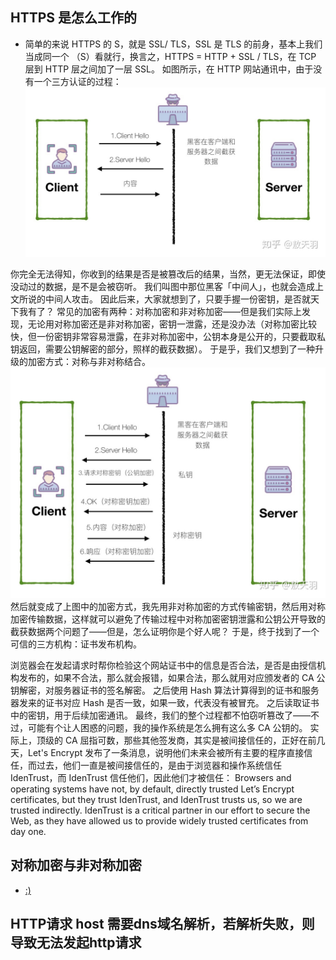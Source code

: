 ## HTTPS 是怎么工作的
- 简单的来说 HTTPS 的 S，就是 SSL/ TLS，SSL 是 TLS 的前身，基本上我们当成同一个 （S）看就行，换言之，HTTPS = HTTP + SSL / TLS，在 TCP 层到 HTTP 层之间加了一层 SSL。
如图所示，在 HTTP 网站通讯中，由于没有一个三方认证的过程：
![avatar](https://raw.githubusercontent.com/mouse123/my-tips/master/image/http.jpg)

你完全无法得知，你收到的结果是否是被篡改后的结果，当然，更无法保证，即使没动过的数据，是不是会被窃听。
我们叫图中那位黑客「中间人」，也就会造成上文所说的中间人攻击。
因此后来，大家就想到了，只要手握一份密钥，是否就天下我有了？
常见的加密有两种：对称加密和非对称加密——但是我们实际上发现，无论用对称加密还是非对称加密，密钥一泄露，还是没办法（对称加密比较快，但一份密钥非常容易泄露，在非对称加密中，公钥本身是公开的，只要截取私钥返回，需要公钥解密的部分，照样的截获数据）。
于是乎，我们又想到了一种升级的加密方式：对称与非对称结合。
![avatar](https://raw.githubusercontent.com/mouse123/my-tips/master/image/encrypt%20http.jpg)
然后就变成了上图中的加密方式，我先用非对称加密的方式传输密钥，然后用对称加密传输数据，这样就可以避免了传输过程中对称加密密钥泄露和公钥公开导致的截获数据两个问题了——但是，怎么证明你是个好人呢？
于是，终于找到了一个可信的三方机构：证书发布机构。

浏览器会在发起请求时帮你检验这个网站证书中的信息是否合法，是否是由授信机构发布的，如果不合法，那么就会报错，如果合法，那么就用对应颁发者的 CA 公钥解密，对服务器证书的签名解密。
之后使用 Hash 算法计算得到的证书和服务器发来的证书对应 Hash 是否一致，如果一致，代表没有被冒充。
之后读取证书中的密钥，用于后续加密通讯。
最终，我们的整个过程都不怕窃听篡改了——不过，可能有个让人困惑的问题，我的操作系统是怎么拥有这么多 CA 公钥的。
实际上，顶级的 CA 屈指可数，那些其他签发商，其实是被间接信任的，正好在前几天，Let's Encrypt 发布了一条消息，说明他们未来会被所有主要的程序直接信任，而过去，他们一直是被间接信任的，是由于浏览器和操作系统信任 IdenTrust，而 IdenTrust 信任他们，因此他们才被信任：
Browsers and operating systems have not, by default, directly trusted Let’s Encrypt certificates, but they trust IdenTrust, and IdenTrust trusts us, so we are trusted indirectly. IdenTrust is a critical partner in our effort to secure the Web, as they have allowed us to provide widely trusted certificates from day one.
## 对称加密与非对称加密
- [:)](https://www.zhihu.com/question/33645891/answer/57721969)
## HTTP请求 host 需要dns域名解析，若解析失败，则导致无法发起http请求